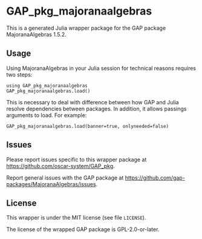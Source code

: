 # GAP_pkg_majoranaalgebras

This is a generated Julia wrapper package for the GAP package MajoranaAlgebras 1.5.2.

## Usage

Using MajoranaAlgebras in your Julia session for technical reasons requires two steps:

    using GAP_pkg_majoranaalgebras
    GAP_pkg_majoranaalgebras.load()

This is necessary to deal with difference between how GAP and Julia
resolve dependencies between packages. In addition, it allows passings
arguments to load. For example:

    GAP_pkg_majoranaalgebras.load(banner=true, onlyneeded=false)

## Issues

Please report issues specific to this wrapper package at <https://github.com/oscar-system/GAP_pkg>.

Report general issues with the GAP package at <https://github.com/gap-packages/MajoranaAlgebras/issues>.

## License

This wrapper is under the MIT license (see file `LICENSE`).

The license of the wrapped GAP package is GPL-2.0-or-later.
